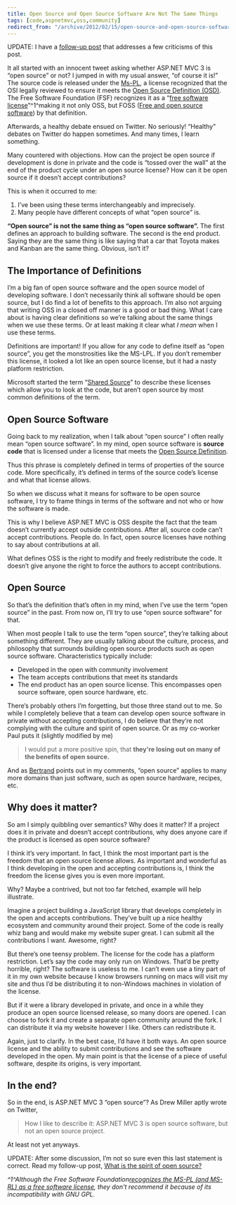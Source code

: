 ```yaml
---
title: Open Source and Open Source Software Are Not The Same Things
tags: [code,aspnetmvc,oss,community]
redirect_from: "/archive/2012/02/15/open-source-and-open-source-software-are-not-the-same.aspx/"
---
```


UPDATE: I have a [follow-up
post](https://haacked.com/archive/2012/02/22/spirit-of-open-source.aspx "Spirit of OS")
that addresses a few criticisms of this post.

It all started with an innocent tweet asking whether ASP.NET MVC 3 is
“open source” or not? I jumped in with my usual answer, “of course it
is!” The source code is released under the
[Ms-PL](http://www.opensource.org/licenses/MS-PL "MS-PL"), a license
recognized that the OSI legally reviewed to ensure it meets the [Open
Source Definition
(OSD)](http://www.opensource.org/osd.html "Open Source Definition (annotated)").
The Free Software Foundation (FSF) recognizes it as a “[free software
license](http://en.wikipedia.org/wiki/Free_software_licence "Free Software License")”^1^making
it not only OSS, but FOSS ([Free and open source
software](http://en.wikipedia.org/wiki/Free_and_Open_Source_Software "Free and Open Source Software"))
by that definition.

Afterwards, a healthy debate ensued on Twitter. No seriously! “Healthy”
debates on Twitter do happen sometimes. And many times, I learn
something.

Many countered with objections. How can the project be open source if
development is done in private and the code is “tossed over the wall” at
the end of the product cycle under an open source license? How can it be
open source if it doesn’t accept contributions?

This is when it occurred to me:

1.  I’ve been using these terms interchangeably and imprecisely.
2.  Many people have different concepts of what “open source” is.

**“Open source” is not the same thing as “open source software”.** The
first defines an approach to building software. The second is the end
product. Saying they are the same thing is like saying that a car that
Toyota makes and Kanban are the same thing. Obvious, isn’t it?

The Importance of Definitions
-----------------------------

I’m a big fan of open source software and the open source model of
developing software. I don’t necessarily think all software should be
open source, but I do find a lot of benefits to this approach. I’m also
not arguing that writing OSS in a closed off manner is a good or bad
thing. What I care about is having clear definitions so we’re talking
about the same things when we use these terms. Or at least making it
clear what *I mean* when I use these terms.

Definitions are important! If you allow for any code to define itself as
“open source”, you get the monstrosities like the MS-LPL. If you don’t
remember this license, it looked a lot like an open source license, but
it had a nasty platform restriction.

Microsoft started the term “[Shared
Source](http://en.wikipedia.org/wiki/Shared_source "Shared source")” to
describe these licenses which allow you to look at the code, but aren’t
open source by most common definitions of the term.

Open Source Software
--------------------

Going back to my realization, when I talk about “open source” I often
really mean “open source software”. In my mind, open source software is
**source code** that is licensed under a license that meets the [Open
Source
Definition](http://www.opensource.org/osd.html "Open Source Definition.").

Thus this phrase is completely defined in terms of properties of the
source code. More specifically, it’s defined in terms of the source
code’s license and what that license allows.

So when we discuss what it means for software to be open source
software, I try to frame things in terms of the software and not who or
how the software is made.

This is why I believe ASP.NET MVC is OSS despite the fact that the team
doesn’t currently accept outside contributions. After all, source code
can’t accept contributions. People do. In fact, open source licenses
have nothing to say about contributions at all.

What defines OSS is the right to modify and freely redistribute the
code. It doesn’t give anyone the right to force the authors to accept
contributions.

Open Source
-----------

So that’s the definition that’s often in my mind, when I’ve use the term
“open source” in the past. From now on, I’ll try to use “open source
software” for that.

When most people I talk to use the term “open source”, they’re talking
about something different. They are usually talking about the culture,
process, and philosophy that surrounds building open source products
such as open source software. Characteristics typically include:

-   Developed in the open with community involvement
-   The team accepts contributions that meet its standards
-   The end product has an open source license. This encompasses open
    source software, open source hardware, etc.

There’s probably others I’m forgetting, but those three stand out to me.
So while I completely believe that a team can develop open source
software in private without accepting contributions, I do believe that
they’re not complying with the culture and spirit of open source. Or as
my co-worker Paul puts it (slightly modified by me)

> I would put a more positive spin, that **they're losing out on many of
> the benefits of open source.**

And as [Bertrand](http://weblogs.asp.net/bleroy/ "Bertrand's Blog")
points out in my comments, “open source” applies to many more domains
than just software, such as open source hardware, recipes, etc.

Why does it matter?
-------------------

So am I simply quibbling over semantics? Why does it matter? If a
project does it in private and doesn’t accept contributions, why does
anyone care if the product is licensed as open source software?

I think it’s very important. In fact, I think the most important part is
the freedom that an open source license allows. As important and
wonderful as I think developing in the open and accepting contributions
is, I think the freedom the license gives you is even more important.

Why? Maybe a contrived, but not too far fetched, example will help
illustrate.

Imagine a project building a JavaScript library that develops completely
in the open and accepts contributions. They’ve built up a nice healthy
ecosystem and community around their project. Some of the code is really
whiz bang and would make my website super great. I can submit all the
contributions I want. Awesome, right?

But there’s one teensy problem. The license for the code has a platform
restriction. Let’s say the code may only run on Windows. That’d be
pretty horrible, right? The software is useless to me. I can’t even use
a tiny part of it in my own website because I know browsers running on
macs will visit my site and thus I’d be distributing it to non-Windows
machines in violation of the license.

But if it were a library developed in private, and once in a while they
produce an open source licensed release, so many doors are opened. I can
choose to fork it and create a separate open community around the fork.
I can distribute it via my website however I like. Others can
redistribute it.

Again, just to clarify. In the best case, I’d have it both ways. An open
source license and the ability to submit contributions and see the
software developed in the open. My main point is that the license of a
piece of useful software, despite its origins, is very important.

In the end?
-----------

So in the end, is ASP.NET MVC 3 “open source”? As Drew Miller aptly
wrote on Twitter,

> How I like to describe it: ASP.NET MVC 3 is open source software, but
> not an open source project.

At least not yet anyways.

UPDATE: After some discussion, I’m not so sure even this last statement
is correct. Read my follow-up post, [What is the spirit of open
source?](https://haacked.com/archive/2012/02/22/spirit-of-open-source.aspx "Spirit of OS")

*^1^Although the Free Software Foundation*[*recognizes the MS-PL (and
MS-RL) as a free software
license*](http://www.gnu.org/licenses/license-list.html#ms-pl "FSF comments on MS-PL")*,
they don’t recommend it because of its incompatibility with GNU GPL.*

